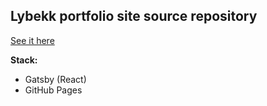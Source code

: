 ## Lybekk portfolio site source repository

[See it here](https://lybekk.tech/)

**Stack:**
  * Gatsby (React)
  * GitHub Pages
